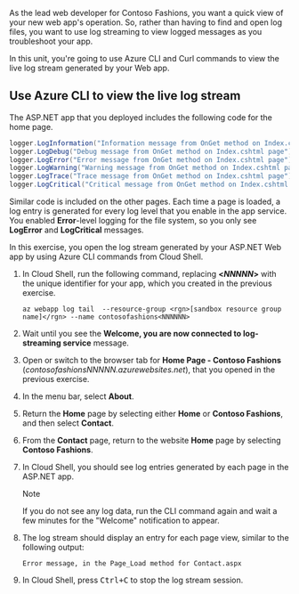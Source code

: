 As the lead web developer for Contoso Fashions, you want a quick view of your new web app's operation. So, rather than having to find and open log files, you want to use log streaming to view logged messages as you troubleshoot your app.

In this unit, you're going to use Azure CLI and Curl commands to view the live log stream generated by your Web app.

## Use Azure CLI to view the live log stream

The ASP.NET app that you deployed includes the following code for the home page.

```csharp
logger.LogInformation("Information message from OnGet method on Index.cshtml page");
logger.LogDebug("Debug message from OnGet method on Index.cshtml page");
logger.LogError("Error message from OnGet method on Index.cshtml page");
logger.LogWarning("Warning message from OnGet method on Index.cshtml page");
logger.LogTrace("Trace message from OnGet method on Index.cshtml page");
logger.LogCritical("Critical message from OnGet method on Index.cshtml page");
```

Similar code is included on the other pages. Each time a page is loaded, a log entry is generated for every log level that you enable in the app service. You enabled **Error**-level logging for the file system, so you only see **LogError** and **LogCritical** messages.

In this exercise, you open the log stream generated by your ASP.NET Web app by using Azure CLI commands from Cloud Shell.

1. In Cloud Shell, run the following command, replacing **\<_NNNNN_\>** with the unique identifier for your app, which you created in the previous exercise.

   ```azurecli
   az webapp log tail  --resource-group <rgn>[sandbox resource group name]</rgn> --name contosofashions<NNNNNN>
   ```

1. Wait until you see the **Welcome, you are now connected to log-streaming service** message.

1. Open or switch to the browser tab for **Home Page - Contoso Fashions** (*contosofashionsNNNNN.azurewebsites.net*), that you opened in the previous exercise.

1. In the menu bar, select **About**.

1. Return the **Home** page by selecting either **Home** or **Contoso Fashions**, and then select **Contact**.

1. From the **Contact** page, return to the website **Home** page by selecting **Contoso Fashions**.

1. In Cloud Shell, you should see log entries generated by each page in the ASP.NET app.

   > [!NOTE]
   > If you do not see any log data, run the CLI command again and wait a few minutes for the "Welcome" notification to appear.

1. The log stream should display an entry for each page view, similar to the following output:

   ```azurecli
   Error message, in the Page_Load method for Contact.aspx
   ```

1. In Cloud Shell, press <kbd>Ctrl+C</kbd> to stop the log stream session.
